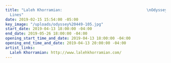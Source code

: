 ```yaml
---
title: "Laleh Khorramian:                                     \nOdyssey, The Fault
  Lines"
date: 2019-02-15 15:54:00 -05:00
key_image: "/uploads/odyssey%20449-105.jpg"
start_date: 2019-04-13 18:00:00 -04:00
end_date: 2019-05-26 18:00:00 -04:00
opening_start_time_and_date: 2019-04-13 18:00:00 -04:00
opening_end_time_and_date: 2019-04-13 20:00:00 -04:00
artist_links:
  Laleh Khorramian: http://www.lalehkhorramian.com/
---
```


